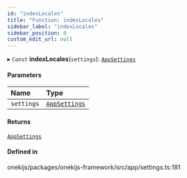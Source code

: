 ```yaml
---
id: "indexLocales"
title: "Function: indexLocales"
sidebar_label: "indexLocales"
sidebar_position: 0
custom_edit_url: null
---
```


▸ `Const` **indexLocales**(`settings`): [`AppSettings`](../interfaces/AppSettings.md)

#### Parameters

| Name | Type |
| :------ | :------ |
| `settings` | [`AppSettings`](../interfaces/AppSettings.md) |

#### Returns

[`AppSettings`](../interfaces/AppSettings.md)

#### Defined in

onekijs/packages/onekijs-framework/src/app/settings.ts:181
